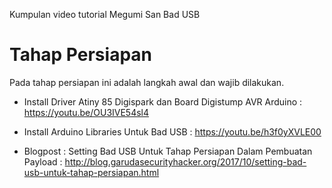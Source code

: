 Kumpulan video tutorial Megumi San Bad USB


# Tahap Persiapan

Pada tahap persiapan ini adalah langkah awal dan wajib dilakukan.

- Install Driver Atiny 85 Digispark dan Board Digistump AVR Arduino : https://youtu.be/OU3IVE54sl4

- Install Arduino Libraries Untuk Bad USB : https://youtu.be/h3f0yXVLE00

- Blogpost : Setting Bad USB Untuk Tahap Persiapan Dalam Pembuatan Payload : http://blog.garudasecurityhacker.org/2017/10/setting-bad-usb-untuk-tahap-persiapan.html
